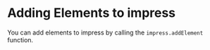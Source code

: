 # Adding Elements to impress
You can add elements to impress by calling the `impress.addElement` function. 
